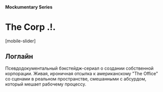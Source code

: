 #### Mockumentary Series

# The Corp .!.

[mobile-slider]

## Логлайн

Псевдодокументальный бэкстейдж-сериал о создании собственной корпорации. Живая, ироничная отсылка к американскому "The Office" со сценами в реальном пространстве, смешанными с абсурдом, который мешает рабочему процессу.